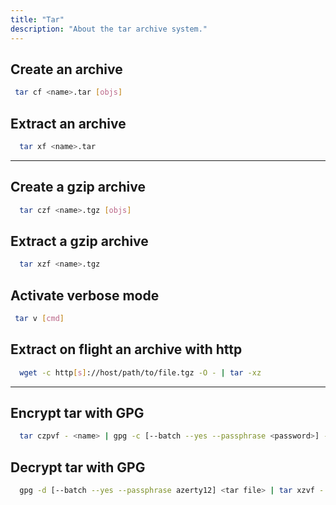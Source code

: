 ```yaml
---
title: "Tar"
description: "About the tar archive system."
---
```



## Create an archive

```sh
 tar cf <name>.tar [objs]
```

## Extract an archive

```sh
  tar xf <name>.tar
```

<hr />

## Create a gzip archive

```sh
  tar czf <name>.tgz [objs]
```

## Extract a gzip archive

```sh
  tar xzf <name>.tgz
```

## Activate verbose mode

```sh
 tar v [cmd]
```

## Extract on flight an archive with http

```sh
  wget -c http[s]://host/path/to/file.tgz -O - | tar -xz
```

<hr />

## Encrypt tar with GPG

```sh
  tar czpvf - <name> | gpg -c [--batch --yes --passphrase <password>] --cipher-algo aes256 -o <name>.gz.gpg
```

## Decrypt tar with GPG

```sh
  gpg -d [--batch --yes --passphrase azerty12] <tar file> | tar xzvf -
```

